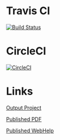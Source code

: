 # Travis CI
[![Build Status](https://travis-ci.org/jlacour31/space.svg?branch=master)](https://travis-ci.org/jlacour31/space)
# CircleCI
[![CircleCI](https://circleci.com/gh/jlacour31/space.svg?style=svg)](https://circleci.com/gh/jlacour31/space)
# Links
[Output Project](https://github.com/jlacour31/space-pages)

[Published PDF](https://jlacour31.github.io/space-pages/pdf-css-html5/space.pdf)

[Published WebHelp](https://jlacour31.github.io/space-pages/webhelp-responsive/)
